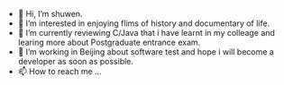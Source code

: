 - 👋 Hi, I’m shuwen.
- 👀 I’m interested in enjoying flims of history and documentary of life.
- 🌱 I’m currently reviewing C/Java that i have learnt in my colleage and learing more about Postgraduate entrance exam.
- 💞️ I’m working in Beijing about software test and hope i will become a developer as soon as possible.
- 📫 How to reach me ...

<!---
Shuwen is a ✨ special ✨ repository because its `README.md` (this file) appears on your GitHub profile.
You can click the Preview link to take a look at your changes.
--->
